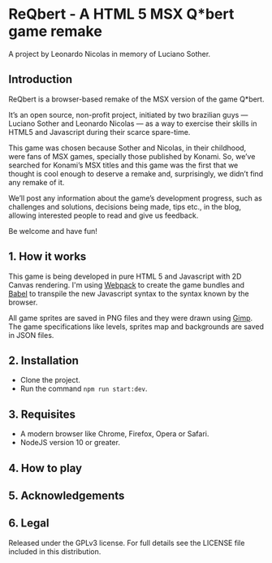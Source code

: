 ReQbert - A HTML 5 MSX Q*bert game remake
=========================================

A project by Leonardo Nicolas in memory of Luciano Sother.

## Introduction

ReQbert is a browser-based remake of the MSX version of the game Q*bert.

It’s an open source, non-profit project, initiated by two brazilian guys — 
Luciano Sother and Leonardo Nicolas — as a
way to exercise their skills in HTML5 and Javascript during their scarce
spare-time.

This game was chosen because Sother and Nicolas, in their childhood, were fans 
of MSX games, specially those published by Konami. So, we’ve searched for 
Konami’s MSX titles and this game was the first that we thought is cool enough 
to deserve a remake and, surprisingly, we didn’t find any remake of it.

We’ll post any information about the game’s development progress, such as 
challenges and solutions, decisions being made, tips etc., in the blog, 
allowing interested people to read and give us feedback.

Be welcome and have fun!

## 1. How it works

This game is being developed in pure HTML 5 and Javascript with 2D Canvas rendering.
I'm using [Webpack](https://webpack.js.org/) to create the game bundles and [Babel](https://babeljs.io/)
to transpile the new Javascript syntax to the syntax known by the browser.

All game sprites are saved in PNG files and they were drawn using [Gimp](https://www.gimp.org/).
The game specifications like levels, sprites map and backgrounds are saved in JSON files.

## 2. Installation

* Clone the project.
* Run the command `npm run start:dev`.

## 3. Requisites

* A modern browser like Chrome, Firefox, Opera or Safari.
* NodeJS version 10 or greater.

## 4. How to play

## 5. Acknowledgements

## 6. Legal

Released under the GPLv3 license.
For full details see the LICENSE file included in this distribution.
